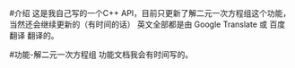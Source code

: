 #介绍
这是我自己写的一个C++ API，目前只更新了解二元一次方程组这个功能，当然还会继续更新的（有时间的话）
英文全部都是由 Google Translate 或 百度翻译 翻译的。

#功能-解二元一次方程组
功能文档我会有时间写的。
